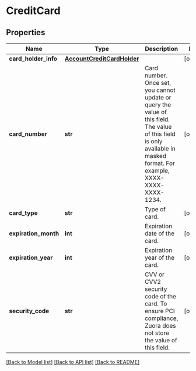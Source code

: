 # CreditCard

## Properties
Name | Type | Description | Notes
------------ | ------------- | ------------- | -------------
**card_holder_info** | [**AccountCreditCardHolder**](AccountCreditCardHolder.md) |  | [optional] 
**card_number** | **str** | Card number. Once set, you cannot update or query the value of this field. The value of this field is only available in masked format. For example, XXXX-XXXX-XXXX-1234.  | [optional] 
**card_type** | **str** | Type of card.  | [optional] 
**expiration_month** | **int** | Expiration date of the card.  | [optional] 
**expiration_year** | **int** | Expiration year of the card.  | [optional] 
**security_code** | **str** | CVV or CVV2 security code of the card. To ensure PCI compliance, Zuora does not store the value of this field.  | [optional] 

[[Back to Model list]](../README.md#documentation-for-models) [[Back to API list]](../README.md#documentation-for-api-endpoints) [[Back to README]](../README.md)

